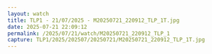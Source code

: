 ```yaml
---
layout: watch
title: TLP1 - 21/07/2025 - M20250721_220912_TLP_1T.jpg
date: 2025-07-21 22:09:12
permalink: /2025/07/21/watch/M20250721_220912_TLP_1
capture: TLP1/2025/202507/20250721/M20250721_220912_TLP_1T.jpg
---
```

